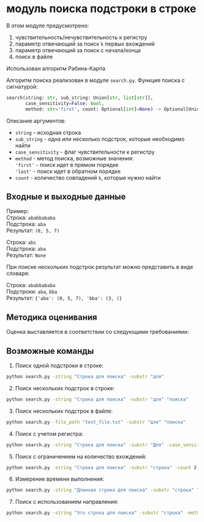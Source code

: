 # модуль поиска подстроки в строке

В этом модуле предусмотрено:
1) чувствительность/нечувствительность к регистру
2) параметр отвечающий за поиск `k` первых вхождений
3) параметр отвечающий за поиск с начала/конца
4) поиск в файле

Использован алгоритм Рабина-Карпа

Алгоритм поиска реализован в модуле `search.py`.
Функция поиска с сигнатурой:

```python
search(string: str, sub_string: Union[str, list[str]],
	   case_sensitivity=False: bool,
	   method: str='first', count: Optional[int]=None) -> Optional[Union[tuple[int, ...], dict[str, tuple[int, ...]]]]
```

Описание аргументов:

- ```string```           - исходная строка
- ```sub_string```       - одна или несколько подстрок, которые необходимо найти
- ```case_sensitivity``` - флаг чувствительности к регистру
- ```method```           - метод поиска, возможные значения:<br>
						   ```'first'``` - поиск идет в прямом порядке<br>
						   ```'last'``` - поиск идет в обратном порядке<br>
- ```count```            - количество совпадений `k`, которые нужно найти


## Входные и выходные данные

Пример: <br>
Строка: ```ababbababa```<br>
Подстрока: ```aba```<br>
Результат: ```(0, 5, 7)```<br>

Строка: ```abc```<br>
Подстрока: ```aba```<br>
Результат: ```None```<br>

При поиске нескольких подстрок результат можно представить в виде словаря:

Строка: ```ababbababa```<br>
Подстроки: ```aba```, ```bba```<br>
Результат: ```{'aba': (0, 5, 7), 'bba': (3, )}```<br>

## Методика оценивания

Оценка выставляется в соответствии со следующими требованиями:

## Возможные команды

1. Поиск одной подстроки в строке:

```bash
python search.py -string "Строка для поиска" -substr "для"
```

2. Поиск нескольких подстрок в строке:

```bash
python search.py -string "Строка для поиска" -substr "для" "поиска"
```

3. Поиск нескольких подстрок в файле:

```bash
python search.py -file_path "text_file.txt" -substr "для" "поиска"
```

4. Поиск с учетом регистра:

```bash
python search.py -string "Строка для поиска" -substr "Для" -case_sensitivity False
```

5. Поиск с ограничением на количество вхождений:

```bash
python search.py -string "Строка для поиска" -substr "строка" -count 2
```

6. Измерение времени выполнения:

```bash
python search.py -string "Длинная строка для поиска" -substr "строка" "поиска" -case_sensitivity False
```

7. Поиск с использованием направления:

```bash
python search.py -string "Это строка для поиска" -substr "строка" -method "last"
```